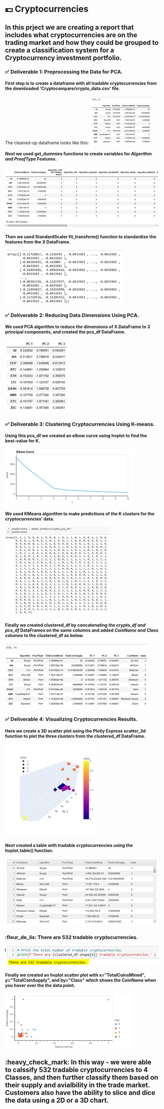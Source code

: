 # :dollar: Cryptocurrencies

## In this prject we are creating a report that includes what cryptocurrencies are on the trading market and how they could be grouped to create a classification system for a Cryptocurrency investment portfolio.

### :white_check_mark: Deliverable 1: Preprocessing the Data for PCA.

#### First step is to create a dataframe with all tradable cryptocurrencies from the downloaded 'Cryptocompare/crypto_data.csv' file.
The cleaned-up dataframe looks like this:
![crypto_df]( https://github.com/JoRanjit/Cryptocurrencies/blob/main/Images/crypto_df1.PNG)

#### Next we used get_dummies functions to create variables for <i> Algorithm and ProofType </i> Features.
![get_dummies]( https://github.com/JoRanjit/Cryptocurrencies/blob/main/Images/get_dummies.PNG)

#### Then we used StandardScaler fit_transform() function to standardize the features from the X DataFrame.
![stdscaler]( https://github.com/JoRanjit/Cryptocurrencies/blob/main/Images/fit_transform.PNG)

### :white_check_mark: Deliverable 2: Reducing Data Dimensions Using PCA.

#### We used PCA algorithm to reduce the dimensions of X DataFrame to 3 principal components, and created the pcs_df DataFrame.
![pcs_df]( https://github.com/JoRanjit/Cryptocurrencies/blob/main/Images/pca_df.PNG)

### :white_check_mark: Deliverable 3: Clustering Cryptocurrencies Using K-means.

#### Using this pcs_df we created an elbow curve using hvplot to find the best-value for K.
![elbow]( https://github.com/JoRanjit/Cryptocurrencies/blob/main/Images/elbow_curve.png)

#### We used KMeans algorithm to make predictions of the K clusters for the cryptocurrencies’ data.
![predict]( https://github.com/JoRanjit/Cryptocurrencies/blob/main/Images/predictions.PNG)

#### Finally we created clustered_df by concatenating the <i> crypto_df and pcs_df</i> DataFrames on the same columns and added <i> CoinName and Class </i> columns to the clustered_df as below.

![clustered_df]( https://github.com/JoRanjit/Cryptocurrencies/blob/main/Images/crypto_df.PNG)

### :white_check_mark: Deliverable 4: Visualizing Cryptocurrencies Results.

#### Here we create a 3D scatter plot using the Plotly Express scatter_3d function to plot the three clusters from the clustered_df DataFrame.

![scatter-3d]( https://github.com/JoRanjit/Cryptocurrencies/blob/main/Images/scatter-3D.png)

#### Next created a table with tradable cryptocurrencies using the hvplot.table() function.

![hvplot-table]( https://github.com/JoRanjit/Cryptocurrencies/blob/main/Images/hvplot_table.PNG)

<h3> :fleur_de_lis: There are 532 tradable cryptocurrencies. </h3>

![total]( https://github.com/JoRanjit/Cryptocurrencies/blob/main/Images/total_number.PNG)

#### Finally we created an hvplot scatter plot with x="TotalCoinsMined", y="TotalCoinSupply", and by="Class" which shows the CoinName when you hover over the the data point.

![hvplot-scatter]( https://github.com/JoRanjit/Cryptocurrencies/blob/main/Images/hvplot_scatter.png)

 <h2> :heavy_check_mark: In this way - we were able to calssify 532 tradable cryptocurrencies to 4 Classes, and then further classify them based on their supply and avialbility in the trade market. Customers also have the ability to slice and dice the data using a 2D or a 3D chart. </h2>










